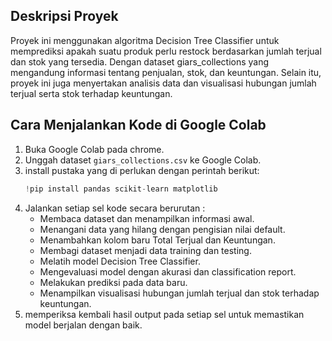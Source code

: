 
## Deskripsi Proyek
Proyek ini menggunakan algoritma Decision Tree Classifier untuk memprediksi apakah suatu produk perlu restock berdasarkan jumlah terjual dan stok yang tersedia. Dengan dataset giars_collections yang mengandung informasi tentang penjualan, stok, dan keuntungan. Selain itu, proyek ini juga menyertakan analisis data dan visualisasi hubungan jumlah terjual serta stok terhadap keuntungan.

## Cara Menjalankan Kode di Google Colab
1. Buka Google Colab pada chrome.
2. Unggah dataset `giars_collections.csv` ke Google Colab.
3. install pustaka yang di perlukan dengan perintah berikut:
   ```python
   !pip install pandas scikit-learn matplotlib
   ```
4. Jalankan setiap sel kode secara berurutan :
   - Membaca dataset dan menampilkan informasi awal.
   - Menangani data yang hilang dengan pengisian nilai default.
   - Menambahkan kolom baru Total Terjual dan Keuntungan.
   - Membagi dataset menjadi data training dan testing.
   - Melatih model Decision Tree Classifier.
   - Mengevaluasi model dengan akurasi dan classification report.
   - Melakukan prediksi pada data baru.
   - Menampilkan visualisasi hubungan jumlah terjual dan stok terhadap keuntungan.
5. memperiksa kembali hasil output pada setiap sel untuk memastikan model berjalan dengan baik.

